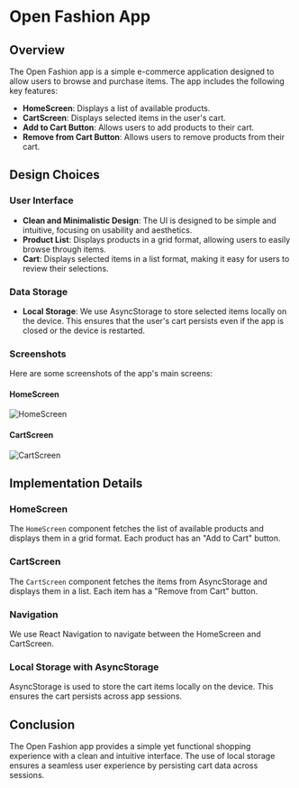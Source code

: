 

# Open Fashion App

## Overview

The Open Fashion app is a simple e-commerce application designed to allow users to browse and purchase items. The app includes the following key features:

- **HomeScreen**: Displays a list of available products.
- **CartScreen**: Displays selected items in the user's cart.
- **Add to Cart Button**: Allows users to add products to their cart.
- **Remove from Cart Button**: Allows users to remove products from their cart.

## Design Choices

### User Interface

- **Clean and Minimalistic Design**: The UI is designed to be simple and intuitive, focusing on usability and aesthetics.
- **Product List**: Displays products in a grid format, allowing users to easily browse through items.
- **Cart**: Displays selected items in a list format, making it easy for users to review their selections.

### Data Storage

- **Local Storage**: We use AsyncStorage to store selected items locally on the device. This ensures that the user's cart persists even if the app is closed or the device is restarted.

### Screenshots

Here are some screenshots of the app's main screens:

#### HomeScreen
![HomeScreen](./screenshots/home_screen.png)

#### CartScreen
![CartScreen](./screenshots/cart_screen.png)

## Implementation Details

### HomeScreen

The `HomeScreen` component fetches the list of available products and displays them in a grid format. Each product has an "Add to Cart" button.

### CartScreen

The `CartScreen` component fetches the items from AsyncStorage and displays them in a list. Each item has a "Remove from Cart" button.

### Navigation

We use React Navigation to navigate between the HomeScreen and CartScreen.

### Local Storage with AsyncStorage

AsyncStorage is used to store the cart items locally on the device. This ensures the cart persists across app sessions.

## Conclusion

The Open Fashion app provides a simple yet functional shopping experience with a clean and intuitive interface. The use of local storage ensures a seamless user experience by persisting cart data across sessions.
